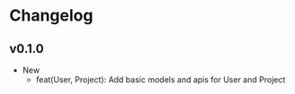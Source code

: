 # Changelog

## v0.1.0

- New
  - feat(User, Project): Add basic models and apis for User and Project
